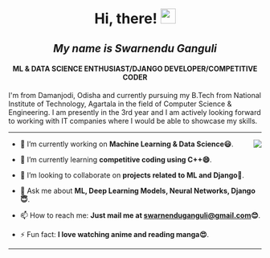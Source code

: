 # <div align="center">Hi, there! <img src="https://raw.githubusercontent.com/MartinHeinz/MartinHeinz/master/wave.gif" width="30px"></div>
## <div align="center">*My name is Swarnendu Ganguli*</div>
#### <div align="center">ML & DATA SCIENCE ENTHUSIAST/DJANGO DEVELOPER/COMPETITIVE CODER</div>
I'm from Damanjodi, Odisha and currently pursuing my B.Tech from National Institute of Technology, Agartala in the field of Computer Science & Engineering. I am presently in the 3rd year and I am actively looking forward to working with IT companies where I would be able to showcase my skills.

*****
<img align="right" src="https://media.giphy.com/media/L1R1tvI9svkIWwpVYr/giphy.gif">

- 🔭 I’m currently working on **Machine Learning & Data Science😃**.
<!-- -->
- 🌱 I’m currently learning **competitive coding using C++😄**.
<!-- -->
- 👯 I’m looking to collaborate on **projects related to ML and Django🤔**.
<!--- 🤔 I’m looking for help with ... -->
- 💬 Ask me about **ML, Deep Learning Models, Neural Networks, Django😇**.
<!-- -->
- 📫 How to reach me: **Just mail me at swarnenduganguli@gmail.com😊**.
<!--- 😄 Pronouns: ... -->
- ⚡ Fun fact: **I love watching anime and reading manga😍**.

*****
